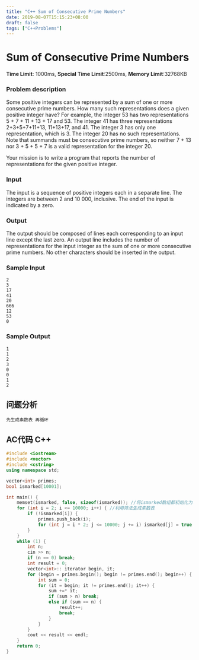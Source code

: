 ```yaml
---
title: "C++ Sum of Consecutive Prime Numbers"
date: 2019-08-07T15:15:23+08:00
draft: false
tags: ["C++Problems"]
---
```


# Sum of Consecutive Prime Numbers

**Time Limit**: 1000ms, **Special Time Limit**:2500ms, **Memory Limit**:32768KB

### **Problem description**

Some positive integers can be represented by a sum of one or more consecutive prime numbers. How many such representations does a given positive integer have? For example, the integer 53 has two representations 5 + 7 + 11 + 13 + 17 and 53. The integer 41 has three representations 2+3+5+7+11+13, 11+13+17, and 41. The integer 3 has only one representation, which is 3. The integer 20 has no such representations. Note that summands must be consecutive prime 
numbers, so neither 7 + 13 nor 3 + 5 + 5 + 7 is a valid representation for the integer 20. 

Your mission is to write a program that reports the number of representations for the given positive integer.

### **Input**

The input is a sequence of positive integers each in a separate line. The integers are between 2 and 10 000, inclusive. The end of the input is indicated by a zero.

### **Output**

The output should be composed of lines each corresponding to an input line except the last zero. An output line includes the number of representations for the input integer as the sum of one or more consecutive prime numbers. No other characters should be inserted in the output.

### **Sample Input**
    2
    3
    17
    41
    20
    666
    12
    53
    0
### **Sample Output**
    1
    1
    2
    3
    0
    0
    1
    2
## **问题分析**
	先生成素数表 再循环
## AC代码 C++

```cpp
#include <iostream>
#include <vector>
#include <cstring>
using namespace std;

vector<int> primes;
bool ismarked[10001];

int main() {
	memset(ismarked, false, sizeof(ismarked)); //将ismarked数组都初始化为false
	for (int i = 2; i <= 10000; i++) { //利用筛法生成素数表
		if (!ismarked[i]) {
			primes.push_back(i);
			for (int j = i * 2; j <= 10000; j += i) ismarked[j] = true;
		}
	}
	while (1) {
		int n;
		cin >> n;
		if (n == 0) break;
		int result = 0;
		vector<int>:: iterator begin, it;
		for (begin = primes.begin(); begin != primes.end(); begin++) {
			int sum = 0;
			for (it = begin; it != primes.end(); it++) {
				sum +=* it;
				if (sum > n) break;
				else if (sum == n) {
					result++;
					break;
				}
			}
		}
		cout << result << endl;
	}
	return 0;
}
```